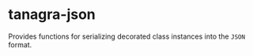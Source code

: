 # tanagra-json

Provides functions for serializing decorated class instances into the `JSON` format.
